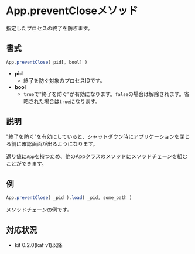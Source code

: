 # App.preventCloseメソッド
指定したプロセスの終了を防ぎます。

## 書式

```javascript
App.preventClose( pid[, bool] )
```

- **pid**
  - 終了を防ぐ対象のプロセスIDです。
- **bool**
  - `true`で"終了を防ぐ"が有効になります。`false`の場合は解除されます。省略された場合は`true`になります。

## 説明

"終了を防ぐ"を有効にしていると、シャットダウン時にアプリケーションを閉じる前に確認画面が出るようになります。

返り値に`App`を持つため、他のAppクラスのメソッドにメソッドチェーンを組むことができます。


## 例

```javascript
App.preventClose( _pid ).load( _pid, some_path )
```

メソッドチェーンの例です。

## 対応状況
- kit 0.2.0(kaf v1)以降

